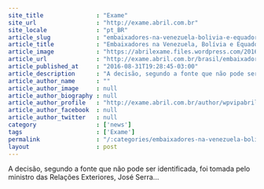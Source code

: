 ```yaml
---
site_title               : "Exame"
site_url                 : "http://exame.abril.com.br"
site_locale              : "pt_BR"
article_slug             : "embaixadores-na-venezuela-bolivia-e-equador-podem-voltar"
article_title            : "Embaixadores na Venezuela, Bolívia e Equador podem voltar"
article_image            : "https://abrilexame.files.wordpress.com/2016/09/size_960_16_9_jose-serra8.jpg?quality=70&strip=all&w=960"
article_url              : "http://exame.abril.com.br/brasil/embaixadores-na-venezuela-bolivia-e-equador-podem-voltar/"
article_published_at     : "2016-08-31T19:28:45-03:00"
article_description      : "A decisão, segundo a fonte que não pode ser identificada, foi tomada pelo ministro das Relações Exteriores, José Serra..."
article_author_name      : ""
article_author_image     : null
article_author_biography : null
article_author_profile   : "http://exame.abril.com.br/author/wpvipabril/"
article_author_facebook  : null
article_author_twitter   : null
category                 : ['news']
tags                     : ['Exame']
permalink                : "/:categories/embaixadores-na-venezuela-bolivia-e-equador-podem-voltar/"
layout                   : post
---
```


A decisão, segundo a fonte que não pode ser identificada, foi tomada pelo ministro das Relações Exteriores, José Serra...
